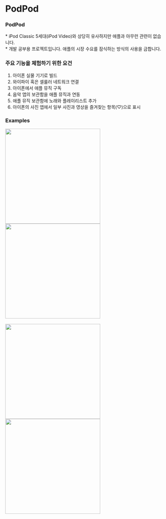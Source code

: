 # PodPod
### PodPod

\* iPod Classic 5세대(iPod Video)와 상당히 유사하지만 애플과 아무런 관련이 없습니다.</br>
\* 개발 공부용 프로젝트입니다. 애플의 시장 수요를 잠식하는 방식의 사용을 금합니다.

### 주요 기능을 체험하기 위한 요건
1. 아이폰 실물 기기로 빌드
2. 와이파이 혹은 셀룰러 네트워크 연결
3. 아이폰에서 애플 뮤직 구독
4. 음악 앱의 보관함을 애플 뮤직과 연동
5. 애플 뮤직 보관함에 노래와 플레이리스트 추가
6. 아이폰의 사진 앱에서 일부 사진과 영상을 즐겨찾는 항목(♡)으로 표시

### Examples
<div>
<img width = "300" src = "https://github.com/oliver-or-not/PodPod/assets/107789649/8295de6d-0ad6-41fb-9ddd-1ed52b4bae87">
<img width = "300" src = "https://github.com/oliver-or-not/PodPod/assets/107789649/d4977ba4-ec46-4903-8a53-fa8f2c0a16c7">
</div></br>

<div>
<img width = "300" src = "https://github.com/oliver-or-not/PodPod/assets/107789649/c84fe0a5-0844-4117-aed9-10cd62f81385">
<img width = "300" src = "https://github.com/oliver-or-not/PodPod/assets/107789649/c31810f4-92e8-42a8-8370-d125df2c54f4">
</div>

